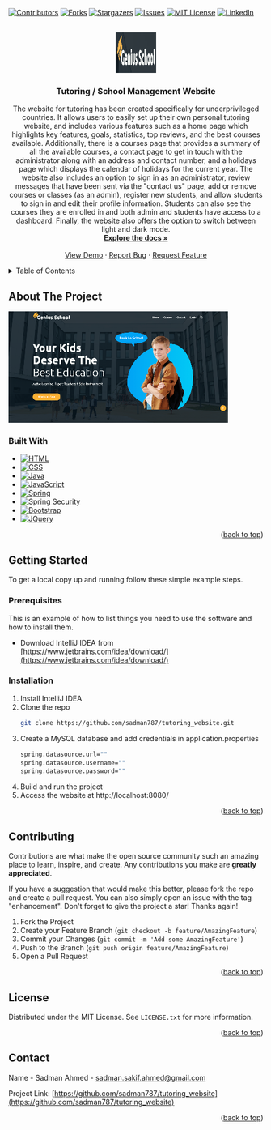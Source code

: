 <a name="readme-top"></a>





[![Contributors][contributors-shield]][contributors-url]
[![Forks][forks-shield]][forks-url]
[![Stargazers][stars-shield]][stars-url]
[![Issues][issues-shield]][issues-url]
[![MIT License][license-shield]][license-url]
[![LinkedIn][linkedin-shield]][linkedin-url]



<!-- PROJECT LOGO -->
<br />
<div align="center">
  <a href="https://github.com/sadman787/tutoring_website">
    <img src="images/logo.png" alt="Logo" width="80" height="80">
  </a>

<h3 align="center">Tutoring / School Management Website</h3>

  <p align="center">
    The website for tutoring has been created specifically for underprivileged countries. It allows users to easily set up their own personal tutoring website, and includes various features such as a home page which highlights key features, goals, statistics, top reviews, and the best courses available. Additionally, there is a courses page that provides a summary of all the available courses, a contact page to get in touch with the administrator along with an address and contact number, and a holidays page which displays the calendar of holidays for the current year. The website also includes an option to sign in as an administrator, review messages that have been sent via the "contact us" page, add or remove courses or classes (as an admin), register new students, and allow students to sign in and edit their profile information. Students can also see the courses they are enrolled in and both admin and students have access to a dashboard. Finally, the website also offers the option to switch between light and dark mode.
    <br />
    <a href="https://github.com/sadman787/tutoring_website"><strong>Explore the docs »</strong></a>
    <br />
    <br />
    <a href="https://github.com/sadman787/tutoring_website">View Demo</a>
    ·
    <a href="https://github.com/sadman787/tutoring_website/issues">Report Bug</a>
    ·
    <a href="https://github.com/sadman787/tutoring_website/issues">Request Feature</a>
  </p>
</div>



<!-- TABLE OF CONTENTS -->
<details>
  <summary>Table of Contents</summary>
  <ol>
    <li>
      <a href="#about-the-project">About The Project</a>
      <ul>
        <li><a href="#built-with">Built With</a></li>
      </ul>
    </li>
    <li>
      <a href="#getting-started">Getting Started</a>
      <ul>
        <li><a href="#prerequisites">Prerequisites</a></li>
        <li><a href="#installation">Installation</a></li>
      </ul>
    </li>
<!--     <li><a href="#usage">Usage</a></li>
    <li><a href="#roadmap">Roadmap</a></li>
 -->
    <li><a href="#contributing">Contributing</a></li>
    <li><a href="#license">License</a></li>
    <li><a href="#contact">Contact</a></li>
<!--    <li><a href="#acknowledgments">Acknowledgments</a></li>
 -->
  </ol>
</details>



<!-- ABOUT THE PROJECT -->
## About The Project

<img src="images/Website screenshot.png" alt="Logo" width="434" height="220">





### Built With

* [![HTML][HTML]][HTML-url]
* [![CSS][CSS]][CSS-url]
* [![Java][Java]][Java-url]
* [![JavaScript][JavaScript]][JavaScript-url]
* [![Spring][Spring]][Spring]
* [![Spring Security][Spring-Security]][Spring-Security-url]
* [![Bootstrap][Bootstrap.com]][Bootstrap-url]
* [![JQuery][JQuery.com]][JQuery-url]

<p align="right">(<a href="#readme-top">back to top</a>)</p>



<!-- GETTING STARTED -->
## Getting Started

To get a local copy up and running follow these simple example steps.

### Prerequisites

This is an example of how to list things you need to use the software and how to install them.
* Download IntelliJ IDEA from [https://www.jetbrains.com/idea/download/](https://www.jetbrains.com/idea/download/)

### Installation

1. Install IntelliJ IDEA
2. Clone the repo
   ```sh
   git clone https://github.com/sadman787/tutoring_website.git
   ```
3. Create a MySQL database and add credentials in application.properties
   ```sh
   spring.datasource.url=""
   spring.datasource.username=""
   spring.datasource.password=""
   ```
4. Build and run the project
5. Access the website at http://localhost:8080/

<p align="right">(<a href="#readme-top">back to top</a>)</p>



<!-- USAGE EXAMPLES 
## Usage

Use this space to show useful examples of how a project can be used. Additional screenshots, code examples and demos work well in this space. You may also link to more resources.

_For more examples, please refer to the [Documentation](https://example.com)_

<p align="right">(<a href="#readme-top">back to top</a>)</p>

-->


<!-- ROADMAP
## Roadmap

- [ ] Feature 1
- [ ] Feature 2
- [ ] Feature 3
    - [ ] Nested Feature

See the [open issues](https://github.com/sadman787/tutoring_website/issues) for a full list of proposed features (and known issues).

<p align="right">(<a href="#readme-top">back to top</a>)</p>

 -->

<!-- CONTRIBUTING -->
## Contributing

Contributions are what make the open source community such an amazing place to learn, inspire, and create. Any contributions you make are **greatly appreciated**.

If you have a suggestion that would make this better, please fork the repo and create a pull request. You can also simply open an issue with the tag "enhancement".
Don't forget to give the project a star! Thanks again!

1. Fork the Project
2. Create your Feature Branch (`git checkout -b feature/AmazingFeature`)
3. Commit your Changes (`git commit -m 'Add some AmazingFeature'`)
4. Push to the Branch (`git push origin feature/AmazingFeature`)
5. Open a Pull Request

<p align="right">(<a href="#readme-top">back to top</a>)</p>



<!-- LICENSE -->
## License

Distributed under the MIT License. See `LICENSE.txt` for more information.

<p align="right">(<a href="#readme-top">back to top</a>)</p>



<!-- CONTACT -->
## Contact

Name - Sadman Ahmed - sadman.sakif.ahmed@gmail.com

Project Link: [https://github.com/sadman787/tutoring_website](https://github.com/sadman787/tutoring_website)

<p align="right">(<a href="#readme-top">back to top</a>)</p>





<!-- MARKDOWN LINKS & IMAGES -->
<!-- https://www.markdownguide.org/basic-syntax/#reference-style-links -->
[contributors-shield]: https://img.shields.io/github/contributors/sadman787/tutoring_website.svg?style=for-the-badge
[contributors-url]: https://github.com/sadman787/tutoring_website/graphs/contributors
[forks-shield]: https://img.shields.io/github/forks/sadman787/tutoring_website.svg?style=for-the-badge
[forks-url]: https://github.com/sadman787/tutoring_website/network/members
[stars-shield]: https://img.shields.io/github/stars/sadman787/tutoring_website.svg?style=for-the-badge
[stars-url]: https://github.com/sadman787/tutoring_website/stargazers
[issues-shield]: https://img.shields.io/github/issues/sadman787/tutoring_website.svg?style=for-the-badge
[issues-url]: https://github.com/sadman787/tutoring_website/issues
[license-shield]: https://img.shields.io/github/license/sadman787/tutoring_website.svg?style=for-the-badge
[license-url]: https://github.com/sadman787/tutoring_website/blob/master/LICENSE.txt
[linkedin-shield]: https://img.shields.io/badge/-LinkedIn-black.svg?style=for-the-badge&logo=linkedin&colorB=555
[linkedin-url]: https://linkedin.com/in/sadman-ahmed
[product-screenshot]: images/screenshot.png
[HTML]: https://img.shields.io/badge/HTML-239120?style=for-the-badge&logo=html5&logoColor=white
[HTML-url]: https://html.com
[CSS]: https://img.shields.io/badge/CSS-239120?&style=for-the-badge&logo=css3&logoColor=white
[CSS-url]: https://www.css3.com
[Java]: https://img.shields.io/badge/Java-ED8B00?style=for-the-badge&logo=openjdk&logoColor=white
[Java-url]: https://www.java.com/en/
[JavaScript]: https://img.shields.io/badge/JavaScript-323330?style=for-the-badge&logo=javascript&logoColor=F7DF1E
[JavaScript-url]: https://www.javascript.com
[Spring]: https://img.shields.io/badge/Spring-6DB33F?style=for-the-badge&logo=spring&logoColor=white
[Spring-url]: https://spring.io
[Spring-Security]: https://img.shields.io/badge/Spring_Security-6DB33F?style=for-the-badge&logo=Spring-Security&logoColor=white
[Spring-Security-url]: https://docs.spring.io/spring-security/reference/index.html
[Bootstrap.com]: https://img.shields.io/badge/Bootstrap-563D7C?style=for-the-badge&logo=bootstrap&logoColor=white
[Bootstrap-url]: https://getbootstrap.com
[JQuery.com]: https://img.shields.io/badge/jQuery-0769AD?style=for-the-badge&logo=jquery&logoColor=white
[JQuery-url]: https://jquery.com 
